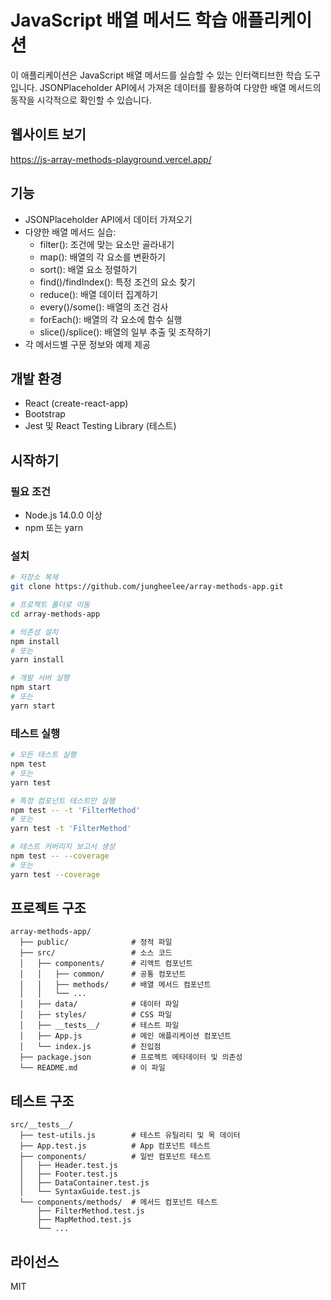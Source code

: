 # JavaScript 배열 메서드 학습 애플리케이션

이 애플리케이션은 JavaScript 배열 메서드를 실습할 수 있는 인터랙티브한 학습 도구입니다. JSONPlaceholder API에서 가져온 데이터를 활용하여 다양한 배열 메서드의 동작을 시각적으로 확인할 수 있습니다.

## 웹사이트 보기
https://js-array-methods-playground.vercel.app/

## 기능

- JSONPlaceholder API에서 데이터 가져오기
- 다양한 배열 메서드 실습:
  - filter(): 조건에 맞는 요소만 골라내기
  - map(): 배열의 각 요소를 변환하기
  - sort(): 배열 요소 정렬하기
  - find()/findIndex(): 특정 조건의 요소 찾기
  - reduce(): 배열 데이터 집계하기
  - every()/some(): 배열의 조건 검사
  - forEach(): 배열의 각 요소에 함수 실행
  - slice()/splice(): 배열의 일부 추출 및 조작하기
- 각 메서드별 구문 정보와 예제 제공

## 개발 환경

- React (create-react-app)
- Bootstrap
- Jest 및 React Testing Library (테스트)

## 시작하기

### 필요 조건

- Node.js 14.0.0 이상
- npm 또는 yarn

### 설치

```bash
# 저장소 복제
git clone https://github.com/jungheelee/array-methods-app.git

# 프로젝트 폴더로 이동
cd array-methods-app

# 의존성 설치
npm install
# 또는
yarn install

# 개발 서버 실행
npm start
# 또는
yarn start
```

### 테스트 실행

```bash
# 모든 테스트 실행
npm test
# 또는
yarn test

# 특정 컴포넌트 테스트만 실행
npm test -- -t 'FilterMethod'
# 또는
yarn test -t 'FilterMethod'

# 테스트 커버리지 보고서 생성
npm test -- --coverage
# 또는
yarn test --coverage
```

## 프로젝트 구조

```
array-methods-app/
  ├── public/              # 정적 파일
  ├── src/                 # 소스 코드
  │   ├── components/      # 리액트 컴포넌트
  │   │   ├── common/      # 공통 컴포넌트
  │   │   ├── methods/     # 배열 메서드 컴포넌트
  │   │   └── ...
  │   ├── data/            # 데이터 파일
  │   ├── styles/          # CSS 파일
  │   ├── __tests__/       # 테스트 파일
  │   ├── App.js           # 메인 애플리케이션 컴포넌트
  │   └── index.js         # 진입점
  ├── package.json         # 프로젝트 메타데이터 및 의존성
  └── README.md            # 이 파일
```

## 테스트 구조

```
src/__tests__/
  ├── test-utils.js        # 테스트 유틸리티 및 목 데이터
  ├── App.test.js          # App 컴포넌트 테스트
  ├── components/          # 일반 컴포넌트 테스트
  │   ├── Header.test.js
  │   ├── Footer.test.js
  │   ├── DataContainer.test.js
  │   └── SyntaxGuide.test.js
  └── components/methods/  # 메서드 컴포넌트 테스트
      ├── FilterMethod.test.js
      ├── MapMethod.test.js
      └── ...
```

## 라이선스

MIT
